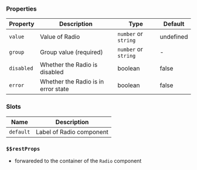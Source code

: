 ### Properties

| Property   | Description                         | Type                 | Default   |
| ---------- | ----------------------------------- | -------------------- | --------- |
| `value`    | Value of Radio                      | `number` or `string` | undefined |
| `group`    | Group value (required)              | `number` or `string` | -         |
| `disabled` | Whether the Radio is disabled       | boolean              | false     |
| `error`    | Whether the Radio is in error state | boolean              | false     |

### Slots

| Name      | Description              |
| --------- | ------------------------ |
| `default` | Label of Radio component |

### `$$restProps`

- forwareded to the container of the `Radio` component
